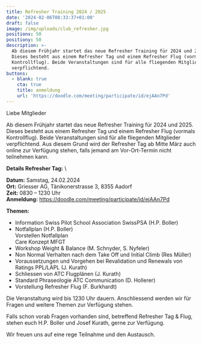 ```yaml
---
title: Refresher Training 2024 / 2025
date: '2024-02-06T08:33:37+01:00'
draft: false
image: /img/uploads/club_refresher.jpg
positionx: 50
positiony: 50
description: >-
  Ab diesem Frühjahr startet das neue Refresher Training für 2024 und 2025.
  Dieses besteht aus einem Refresher Tag und einem Refresher Flug (vormals
  Kontrollflug). Beide Veranstaltungen sind für alle fliegenden Mitglieder
  verpflichtend.
buttons:
  - blank: true
    cta: true
    title: anmeldung
    url: 'https://doodle.com/meeting/participate/id/ejAAn7Pd'
---
```

Liebe Mitglieder

Ab diesem Frühjahr startet das neue Refresher Training für 2024 und 2025. Dieses besteht aus einem Refresher Tag und einem Refresher Flug (vormals Kontrollflug). Beide Veranstaltungen sind für alle fliegenden Mitglieder verpflichtend. Aus diesem Grund wird der Refresher Tag ab Mitte März auch online zur Verfügung stehen, falls jemand am Vor-Ort-Termin nicht teilnehmen kann.

**Details Refresher Tag:** \

**Datum:** Samstag, 24.02.2024 \
**Ort:** Griesser AG, Tänikonerstrasse 3, 8355 Aadorf \
**Zeit:** 0830 – 1230 Uhr \
**Anmeldung:**  https://doodle.com/meeting/participate/id/ejAAn7Pd

**Themen:**

* Information Swiss Pilot School Association SwissPSA (H.P. Boller)
* Notfallplan (H.P. Boller) \
  Vorstellen Notfallplan \
  Care Konzept MFGT
* Workshop Weight & Balance (M. Schnyder, S. Nyfeler)
* Non Normal Verhalten nach dem Take Off und Initial Climb (Res Müller)
* Voraussetzungen und Vorgehen bei Revalidation und Renewals von Ratings PPL/LAPL (J. Kurath)
* Schliessen von ATC Flugplänen (J. Kurath)
* Standard Phraseologie ATC Communication (D. Hollerer)
* Vorstellung Refresher Flug (F. Burkhardt)

Die Veranstaltung wird bis 1230 Uhr dauern. Anschliessend werden wir für Fragen und weitere Themen zur Verfügung stehen.

Falls schon vorab Fragen vorhanden sind, betreffend Refresher Tag & Flug, stehen euch H.P. Boller und Josef Kurath, gerne zur Verfügung.

Wir freuen uns auf eine rege Teilnahme und den Austausch.
